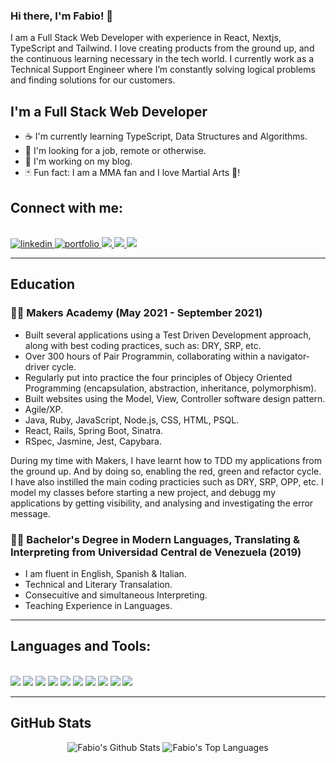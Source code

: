 ### Hi there, I'm Fabio! 👋

I am a Full Stack Web Developer with experience in React, Nextjs, TypeScript and Tailwind. I love creating products from the ground up, and the continuous learning necessary in the tech world. I currently work as a Technical Support Engineer where I’m constantly solving logical problems and finding solutions for our customers.

## I'm a Full Stack Web Developer

- ☕ I'm currently learning TypeScript, Data Structures and Algorithms.
- 👷 I'm looking for a job, remote or otherwise.
- 📘 I'm working on my blog.
- 🃏 Fun fact: I am a MMA fan and I love Martial Arts 👊!

## Connect with me:

<br />

<div align="left">
  <a href="https://www.linkedin.com/in/rodriguezfabio/">
    <img alt="linkedin" title="My LinkedIn Page" src="https://img.shields.io/badge/LinkedIn-0077B5?style=for-the-badge&logo=linkedin&logoColor=white">
	</a>
	<a href="https://fabio-rodriguez.netlify.app/">
    <img alt="portfolio" title="My Portfolio" src="https://img.shields.io/badge/Portfolio-3b5998?style=for-the-badge&logo=google-chrome&logoColor=1F222A">
	</a>
	<a href="mailto:alessf13@gmail.com">
  	<img src="https://img.shields.io/badge/Email-%23D14836?style=for-the-badge&logo=gmail&logoColor=white"/>
	</a>
  <a href="https://www.codewars.com/users/frodri13">
    <img src="https://img.shields.io/badge/CodeWars-%23AD2C27?style=for-the-badge&logo=codewars&logoColor=white"/>
	</a>
	<a href="https://github.com/frodri13/resume/blob/main/CV.pdf" target='_blank'>
    <img src="https://img.shields.io/badge/CV-%23AD2C27?style=for-the-badge&logo=CV&logoColor=white"/>
	</a>
</div>

---

## Education

### 👨‍🎓 Makers Academy (May 2021 - September 2021)

- Built several applications using a Test Driven Development approach, along with best coding practices, such as: DRY, SRP, etc.
- Over 300 hours of Pair Programmin, collaborating within a navigator-driver cycle.
- Regularly put into practice the four principles of Objecy Oriented Programming (encapsulation, abstraction, inheritance, polymorphism).
- Built websites using the Model, View, Controller software design pattern.
- Agile/XP.
- Java, Ruby, JavaScript, Node.js, CSS, HTML, PSQL.
- React, Rails, Spring Boot, Sinatra.
- RSpec, Jasmine, Jest, Capybara.

During my time with Makers, I have learnt how to TDD my applications from the ground up. And by doing so, enabling the red, green and refactor cycle. I have also instilled the main coding practicies such as DRY, SRP, OPP, etc. I model my classes before starting a new project, and debugg my applications by getting visibility, and analysing and investigating the error message.

### 👨‍🎓 Bachelor's Degree in Modern Languages, Translating & Interpreting from Universidad Central de Venezuela (2019)

- I am fluent in English, Spanish & Italian.
- Technical and Literary Transalation.
- Consecuitive and simultaneous Interpreting.
- Teaching Experience in Languages.

---

## Languages and Tools:

<br />

<div align="left">
<img src="https://img.shields.io/badge/Ruby-CC342D?style=for-the-badge&logo=ruby&logoColor=white">
<img src="https://img.shields.io/badge/Ruby_on_Rails-CC0000?style=for-the-badge&logo=ruby-on-rails&logoColor=white">
<img src="https://img.shields.io/badge/JavaScript-F7DF1E?style=for-the-badge&logo=javascript&logoColor=black">
<img src="https://img.shields.io/badge/React-20232A?style=for-the-badge&logo=react&logoColor=61DAFB">
<img src="https://img.shields.io/badge/Jest-C21325?style=for-the-badge&logo=jest&logoColor=white">
<img src="https://img.shields.io/badge/SASS-1572B6?style=for-the-badge&logo=sass&logoColor=white">
<img src="https://img.shields.io/badge/RSpec-CC342D?style=for-the-badge&logo=RSpec&logoColor=white">
<img src="https://img.shields.io/badge/HTML5-E34F26?style=for-the-badge&logo=html5&logoColor=white">
<img src="https://img.shields.io/badge/PostgreSQL-316192?style=for-the-badge&logo=postgresql&logoColor=white">
<img src="https://img.shields.io/badge/Git-F05032?style=for-the-badge&logo=git&logoColor=white">
<div/>

---

## GitHub Stats

<p align="center">
    <img alt="Fabio's Github Stats" src="https://github-readme-stats.vercel.app/api?username=frodri13&theme=blue-green&show_icons=true&hide_border=true&bg_color=0D1117&hide=html,css" /></a>
  <img alt="Fabio's Top Languages" src="https://github-readme-stats.vercel.app/api/top-langs/?username=frodri13&langs_count=8&count_private=true&layout=compact&theme=blue-green&hide_border=true&bg_color=0D1117&hide=html,css" /></a>
</p>

